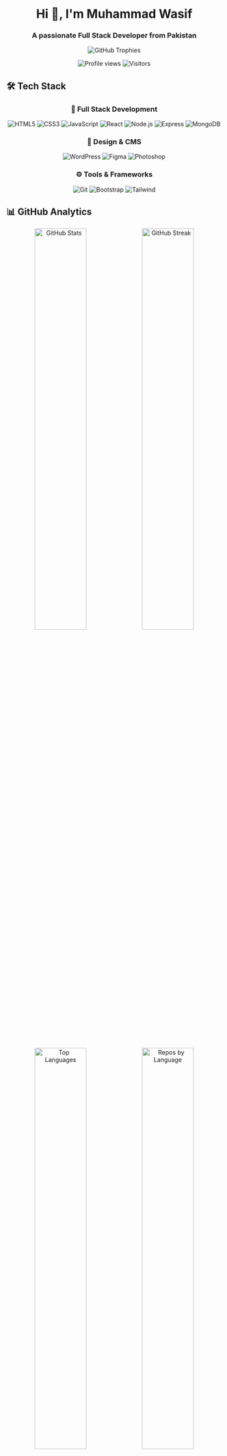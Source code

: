 <h1 align="center">Hi 👋, I'm Muhammad Wasif</h1>
<h3 align="center">A passionate Full Stack Developer from Pakistan</h3>

<!-- Banner Section -->
<div align="center">
  <img src="https://github-profile-trophy.vercel.app/?username=mwasif666&row=1&column=6&margin-w=15&margin-h=15&no-bg=true&no-frame=true&theme=onedark" alt="GitHub Trophies" />
</div>

<!-- Profile Views -->
<p align="center">
  <img src="https://komarev.com/ghpvc/?username=mwasif666&label=Profile%20views&color=0e75b6&style=flat" alt="Profile views" /> 
  <img src="https://visitor-badge.laobi.icu/badge?page_id=mwasif666.mwasif666" alt="Visitors"/>
</p>

<!-- Skills Section -->
## 🛠️ Tech Stack
<div align="center">

### 🚀 Full Stack Development
<p>
  <img src="https://img.shields.io/badge/HTML5-E34F26?style=flat-square&logo=html5&logoColor=white" alt="HTML5"/>
  <img src="https://img.shields.io/badge/CSS3-1572B6?style=flat-square&logo=css3&logoColor=white" alt="CSS3"/>
  <img src="https://img.shields.io/badge/JavaScript-F7DF1E?style=flat-square&logo=javascript&logoColor=black" alt="JavaScript"/>
  <img src="https://img.shields.io/badge/React-61DAFB?style=flat-square&logo=react&logoColor=white" alt="React"/>
  <img src="https://img.shields.io/badge/Node.js-339933?style=flat-square&logo=nodedotjs&logoColor=white" alt="Node.js"/>
  <img src="https://img.shields.io/badge/Express-000000?style=flat-square&logo=express&logoColor=white" alt="Express"/>
  <img src="https://img.shields.io/badge/MongoDB-47A248?style=flat-square&logo=mongodb&logoColor=white" alt="MongoDB"/>
</p>

### 🎨 Design & CMS
<p>
  <img src="https://img.shields.io/badge/WordPress-21759B?style=flat-square&logo=wordpress&logoColor=white" alt="WordPress"/>
  <img src="https://img.shields.io/badge/Figma-F24E1E?style=flat-square&logo=figma&logoColor=white" alt="Figma"/>
  <img src="https://img.shields.io/badge/Photoshop-31A8FF?style=flat-square&logo=adobephotoshop&logoColor=white" alt="Photoshop"/>
</p>

### ⚙️ Tools & Frameworks
<p>
  <img src="https://img.shields.io/badge/Git-F05032?style=flat-square&logo=git&logoColor=white" alt="Git"/>
  <img src="https://img.shields.io/badge/Bootstrap-7952B3?style=flat-square&logo=bootstrap&logoColor=white" alt="Bootstrap"/>
  <img src="https://img.shields.io/badge/Tailwind_CSS-38B2AC?style=flat-square&logo=tailwind-css&logoColor=white" alt="Tailwind"/>
</p>
</div>

<!-- Stats Section -->
## 📊 GitHub Analytics
<div align="center">
  <img width="49%" src="https://github-readme-stats.vercel.app/api?username=mwasif666&show_icons=true&theme=radical&hide_border=true&include_all_commits=true" alt="GitHub Stats"/>
  <img width="49%" src="https://github-readme-streak-stats.herokuapp.com/?user=mwasif666&theme=radical&hide_border=true" alt="GitHub Streak"/>
</div>

<div align="center">
  <img width="49%" src="https://github-readme-stats.vercel.app/api/top-langs/?username=mwasif666&layout=compact&theme=radical&hide_border=true&langs_count=8" alt="Top Languages"/>
  <img width="49%" src="https://github-profile-summary-cards.vercel.app/api/cards/repos-per-language?username=mwasif666&theme=github_dark" alt="Repos by Language"/>
</div>

<!-- Activity Graph -->
## 🌟 Contribution Graph
<p align="center">
  <img src="https://github-readme-activity-graph.vercel.app/graph?username=mwasif666&theme=github-compact&hide_border=true&area=true&custom_title=My%20Contribution%20Graph" alt="Activity Graph"/>
</p>

<!-- Contact Section -->
## 📫 Let's Connect
<p align="center">
  <a href="mailto:mwasif66625426@gmail.com">
    <img src="https://img.shields.io/badge/Gmail-D14836?style=for-the-badge&logo=gmail&logoColor=white" alt="Email"/>
  </a>
  <a href="https://wa.me/923461120978">
    <img src="https://img.shields.io/badge/WhatsApp-25D366?style=for-the-badge&logo=whatsapp&logoColor=white" alt="WhatsApp"/>
  </a>
  <a href="https://www.linkedin.com/in/muhammad-wasif-944741202">
    <img src="https://img.shields.io/badge/LinkedIn-0077B5?style=for-the-badge&logo=linkedin&logoColor=white" alt="LinkedIn"/>
  </a>
  <a href="https://github.com/mwasif666">
    <img src="https://img.shields.io/badge/GitHub-100000?style=for-the-badge&logo=github&logoColor=white" alt="GitHub"/>
  </a>
</p>
